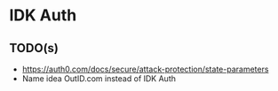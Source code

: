# IDK Auth

## TODO(s)
- https://auth0.com/docs/secure/attack-protection/state-parameters
- Name idea OutID.com instead of IDK Auth
